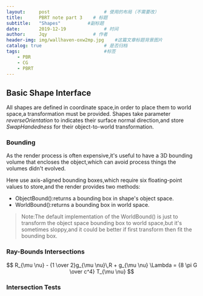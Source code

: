 ```yaml
---
layout:     post   				    # 使用的布局（不需要改）
title:      PBRT note part 3	# 标题 
subtitle:   "Shapes"          #副标题
date:       2019-12-19 				# 时间
author:     Jqy					# 作者
header-img: img/wallhaven-oxw2mp.jpg 	#这篇文章标题背景图片
catalog: true 						# 是否归档
tags:								#标签
    - PBR
    - CG
    - PBRT
---
```


## Basic Shape Interface
All shapes are defined in coordinate space,in order to place them to world space,a transformation must be provided.
Shapes take parameter *reverseOrientation* to indicates their surface normal direction,and store *SwapHandedness* for their object-to-world transformation.

### Bounding
As the render process is often expensive,it's useful to have a 3D bounding volume that encloses the object,which can avoid process things the volumes didn't evolved.

Here use axis-aligned bounding boxes,which require six floating-point values to store,and the render provides two methods:
* ObjectBound():returns a bounding box in shape's object space.
* WorldBound():returns a bounding box in world space.
> Note:The default implementation of the WorldBound() is just to transform the object space bounding box to world space,but it's sometimes sloppy,and it could be better if first transform then fit the bounding box.

### Ray-Bounds Intersections

$$
R_{\mu \nu} - {1 \over 2}g_{\mu \nu}\,R + g_{\mu \nu} \Lambda
= {8 \pi G \over c^4} T_{\mu \nu}
$$

### Intersection Tests

